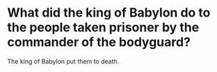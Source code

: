 # What did the king of Babylon do to the people taken prisoner by the commander of the bodyguard?

The king of Babylon put them to death.
